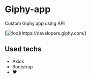 # Giphy-app
Custom Giphy app using API

[![foo]("https://pbs.twimg.com/profile_images/699676239620083713/WCUM0RqH.jpg")](https://developers.giphy.com/)
## Used techs
  - Axios
  - Bootstrap
  - ❤

